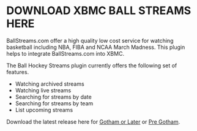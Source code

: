 DOWNLOAD XBMC BALL STREAMS HERE
===============================

BallStreams.com offer a high quality low cost service for watching basketball including NBA, FIBA and NCAA March Madness. This plugin helps to integrate BallStreams.com into XBMC.

The Ball Hockey Streams plugin currently offers the following set of features.

* Watching archived streams
* Watching live streams
* Searching for streams by date
* Searching for streams by team
* List upcoming streams

Download the latest release here for [Gotham or Later](https://github.com/Swedemon/xbmc-ball-streams/raw/master/downloads/plugin.video.xbmc-ball-streams-gotham-0.0.1.zip "Gotham or Later") or [Pre Gotham](https://github.com/Swedemon/xbmc-ball-streams/raw/master/downloads/plugin.video.xbmc-ball-streams-frodo-0.0.1.zip "Pre Gotham").
